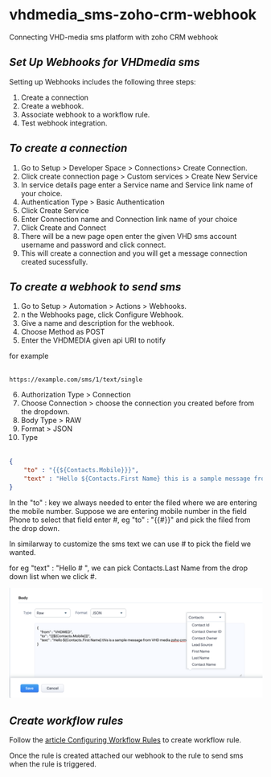 # vhdmedia_sms-zoho-crm-webhook
Connecting VHD-media sms platform with zoho CRM webhook

## *Set Up Webhooks for VHDmedia sms*
Setting up Webhooks includes the following three steps:

1. Create a connection
2. Create a webhook.
2. Associate webhook to a workflow rule.
3. Test webhook integration.

## *To create a connection*

1. Go to Setup > Developer Space > Connections> Create Connection.
2. Click create connection page > Custom services > Create New Service
3. In service details page enter a Service name and Service link name of your choice. 
4. Authentication Type > Basic Authentication 
5. Click Create Service
6. Enter Connection name and Connection link name of your choice 
7. Click Create and Connect 
8. There will be a new page open enter the given VHD sms account username and password and click connect. 
9. This will create a connection and you will get a message connection created sucessfully. 


## *To create a webhook to send sms*


1. Go to Setup > Automation > Actions > Webhooks.
2. n the Webhooks page, click Configure Webhook.
3. Give a name and description for the webhook. 
4. Choose Method as POST
5. Enter the VHDMEDIA given api URI to notify 

for example 

```URI

https://example.com/sms/1/text/single

```
6. Authorization Type > Connection 
7. Choose Connection > choose the connection you created before from the dropdown. 
8. Body Type > RAW 
9. Format > JSON
10. Type 

```Json

{
    "to" : "{{${Contacts.Mobile}}}",
    "text" : "Hello ${Contacts.First Name} this is a sample message from VHD media zoho crm"
}


```

In the "to" : key we always needed to enter the filed  where we are entering the mobile number. Suppose we are entering mobile number in the field Phone to select that field enter #,  eg "to" : "{{#}}" and pick the filed from the drop down. 

In similarway to customize the sms text we can use # to pick the field we wanted. 

for eg "text" : "Hello # ", we can pick Contacts.Last Name from the drop down list when we click #. 

![text-body](/images/text-body.png)


## *Create workflow rules* 

Follow the [article Configuring Workflow Rules](https://help.zoho.com/portal/en/kb/crm/automate-business-processes/workflow-management/articles/configuring-workflow-rules#Part_1_-_Enter_the_basic_details_of_the_rule) to create workflow rule. 

Once the rule is created attached our webhook to the rule to send sms when the rule is triggered. 